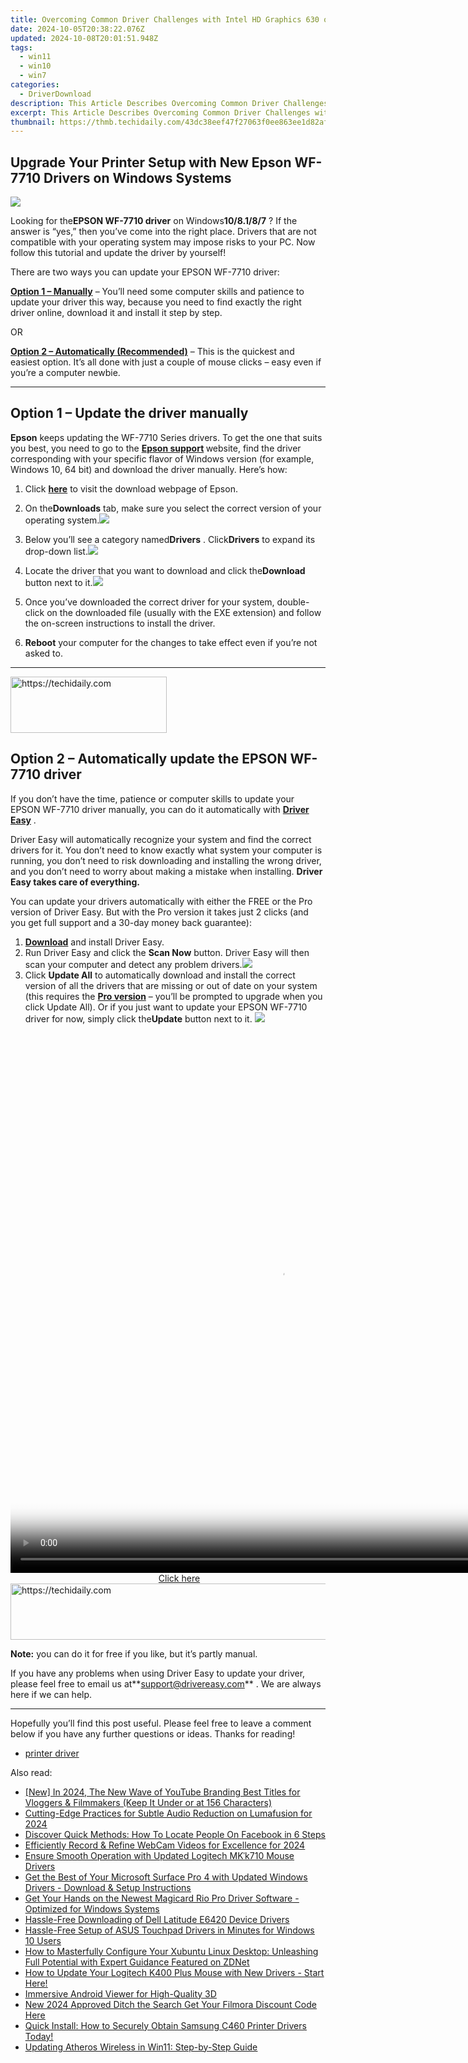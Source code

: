 ```yaml
---
title: Overcoming Common Driver Challenges with Intel HD Graphics 630 on Windows Systems
date: 2024-10-05T20:38:22.076Z
updated: 2024-10-08T20:01:51.948Z
tags:
  - win11
  - win10
  - win7
categories:
  - DriverDownload
description: This Article Describes Overcoming Common Driver Challenges with Intel HD Graphics 630 on Windows Systems
excerpt: This Article Describes Overcoming Common Driver Challenges with Intel HD Graphics 630 on Windows Systems
thumbnail: https://thmb.techidaily.com/43dc38eef47f27063f0ee863ee1d82afec185562726cc3d8ded22c5ffb968132.jpg
---
```


## Upgrade Your Printer Setup with New Epson WF-7710 Drivers on Windows Systems

![](https://images.drivereasy.com/wp-content/uploads/2019/07/image-439.png)

 Looking for the**EPSON WF-7710 driver** on Windows**10/8.1/8/7** ? If the answer is “yes,” then you’ve come into the right place. Drivers that are not compatible with your operating system may impose risks to your PC. Now follow this tutorial and update the driver by yourself!

There are two ways you can update your EPSON WF-7710 driver:

**[Option 1 – Manually](https://tools.techidaily.com/drivereasy/download/)**  – You’ll need some computer skills and patience to update your driver this way, because you need to find exactly the right driver online, download it and install it step by step.  

 OR  

**[Option 2 – Automatically (Recommended)](https://www.drivereasy.com/knowledge/download-epson-wf-7710-drivers-on-windows-10-8-1-8-7/#option2)**  – This is the quickest and easiest option. It’s all done with just a couple of mouse clicks – easy even if you’re a computer newbie.

---

## Option 1 – Update the driver manually

**Epson** keeps updating the WF-7710 Series drivers. To get the one that suits you best, you need to go to the **[](https://support.hp.com/us-en) [Epson support](https://epson.com/Support/Printers/All-In-Ones/WorkForce-Series/Epson-WorkForce-WF-7710/s/SPT%5FC11CG36201?review-filter=Windows+10+32-bit) [](https://support.hp.com/us-en)**  website, find the driver corresponding with your specific flavor of Windows version (for example, Windows 10, 64 bit) and download the driver manually. Here’s how:

1. Click **[here](https://epson.com/Support/Printers/All-In-Ones/WorkForce-Series/Epson-WorkForce-WF-7710/s/SPT%5FC11CG36201?review-filter=Windows+10+32-bit)**  to visit the download webpage of Epson.
2. On the**Downloads** tab, make sure you select the correct version of your operating system.![](https://images.drivereasy.com/wp-content/uploads/2019/07/image-440.png)
3. Below you’ll see a category named**Drivers** . Click**Drivers** to expand its drop-down list.![](https://images.drivereasy.com/wp-content/uploads/2019/07/image-441.png)
4. Locate the driver that you want to download and click the**Download** button next to it.![](https://images.drivereasy.com/wp-content/uploads/2019/07/image-442.png)

5. Once you’ve downloaded the correct driver for your system, double-click on the downloaded file (usually with the EXE extension) and follow the on-screen instructions to install the driver.

6. **Reboot** your computer for the changes to take effect even if you’re not asked to.

---

<!-- affiliate ads begin -->
<a href="https://aligracehair.sjv.io/c/5597632/2135368/19272" target="_top" id="2135368">
  <img src="//a.impactradius-go.com/display-ad/19272-2135368" border="0" alt="https://techidaily.com" width="250" height="90"/>
</a>
<img height="0" width="0" src="https://aligracehair.sjv.io/i/5597632/2135368/19272" style="position:absolute;visibility:hidden;" border="0" />
<!-- affiliate ads end -->

## Option 2 – Automatically update the EPSON WF-7710 driver

 If you don’t have the time, patience or computer skills to update your EPSON WF-7710 driver manually, you can do it automatically with **[Driver Easy](https://tools.techidaily.com/drivereasy/download/)**  .

 Driver Easy will automatically recognize your system and find the correct drivers for it. You don’t need to know exactly what system your computer is running, you don’t need to risk downloading and installing the wrong driver, and you don’t need to worry about making a mistake when installing. **Driver Easy takes care of everything.**

 You can update your drivers automatically with either the FREE or the Pro version of Driver Easy. But with the Pro version it takes just 2 clicks (and you get full support and a 30-day money back guarantee):

1. **[Download](https://tools.techidaily.com/drivereasy/download/)**  and install Driver Easy.
2. Run Driver Easy and click the **Scan Now** button. Driver Easy will then scan your computer and detect any problem drivers.![](https://images.drivereasy.com/wp-content/uploads/2019/07/image-444.png)
3. Click **Update All** to automatically download and install the correct version of all the drivers that are missing or out of date on your system (this requires the **[Pro version](https://tools.techidaily.com/drivereasy/download/)**  – you’ll be prompted to upgrade when you click Update All). Or if you just want to update your EPSON WF-7710 driver for now, simply click the**Update**  button next to it. ![](https://images.drivereasy.com/wp-content/uploads/2019/07/image-443.png)

<!-- affiliate ads begin -->
<span id="1834906">
					<video width="864" height="864" style="cursor:pointer"
           poster="//a.impactradius-go.com/display-clicktoplayimage/1834906.png"
           onclick="if(!this.playClicked){this.play();this.setAttribute('controls',true);this.playClicked=true;}">
	   <source src="//a.impactradius-go.com/display-ad/16836-1834906">
	   <img src="//a.impactradius-go.com/display-clicktoplayimage/1834906.png" style="border: none; height: 100%; width: 100%; object-fit: contain">
	</video>
	<div style="width:540px;text-align:center"><a href="javascript:window.open(decodeURIComponent('https%3A%2F%2F25home.pxf.io%2Fc%2F5597632%2F1834906%2F16836'), '_blank');void(0);">Click here</a></div>
</span>
<img height="0" width="0" src="https://imp.pxf.io/i/5597632/1834906/16836" style="position:absolute;visibility:hidden;" border="0" />
<!-- affiliate ads end -->

<!-- affiliate ads begin -->
<a href="https://appsumo.8odi.net/c/5597632/2132162/7443" target="_top" id="2132162">
  <img src="//a.impactradius-go.com/display-ad/7443-2132162" border="0" alt="https://techidaily.com" width="728" height="90"/>
</a>
<img height="0" width="0" src="https://appsumo.8odi.net/i/5597632/2132162/7443" style="position:absolute;visibility:hidden;" border="0" />
<!-- affiliate ads end -->

**Note:** you can do it for free if you like, but it’s partly manual.

 If you have any problems when using Driver Easy to update your driver, please feel free to email us at**<support@drivereasy.com>** . We are always here if we can help.

---

 Hopefully you’ll find this post useful. Please feel free to leave a comment below if you have any further questions or ideas. Thanks for reading!

* [printer driver](https://tools.techidaily.com/drivereasy/download/)

<ins class="adsbygoogle"
     style="display:block"
     data-ad-format="autorelaxed"
     data-ad-client="ca-pub-7571918770474297"
     data-ad-slot="1223367746"></ins>

<ins class="adsbygoogle"
     style="display:block"
     data-ad-client="ca-pub-7571918770474297"
     data-ad-slot="8358498916"
     data-ad-format="auto"
     data-full-width-responsive="true"></ins>

<span class="atpl-alsoreadstyle">Also read:</span>
<div><ul>
<li><a href="https://youtube-blog.techidaily.com/n-2024-the-new-wave-of-youtube-branding-best-titles-for-vloggers-and-filmmakers-keep-it-under-or-at-156-characters/"><u>[New] In 2024, The New Wave of YouTube Branding Best Titles for Vloggers & Filmmakers (Keep It Under or at 156 Characters)</u></a></li>
<li><a href="https://article-posts.techidaily.com/cutting-edge-practices-for-subtle-audio-reduction-on-lumafusion-for-2024/"><u>Cutting-Edge Practices for Subtle Audio Reduction on Lumafusion for 2024</u></a></li>
<li><a href="https://tech-renaissance.techidaily.com/discover-quick-methods-how-to-locate-people-on-facebook-in-6-steps/"><u>Discover Quick Methods: How To Locate People On Facebook in 6 Steps</u></a></li>
<li><a href="https://screen-capture.techidaily.com/efficiently-record-and-refine-webcam-videos-for-excellence-for-2024/"><u>Efficiently Record & Refine WebCam Videos for Excellence for 2024</u></a></li>
<li><a href="https://win-dash.techidaily.com/ensure-smooth-operation-with-updated-logitech-mkk710-mouse-drivers/"><u>Ensure Smooth Operation with Updated Logitech MKˈk710 Mouse Drivers</u></a></li>
<li><a href="https://win-dash.techidaily.com/get-the-best-of-your-microsoft-surface-pro-4-with-updated-windows-drivers-download-and-setup-instructions/"><u>Get the Best of Your Microsoft Surface Pro 4 with Updated Windows Drivers - Download & Setup Instructions</u></a></li>
<li><a href="https://win-dash.techidaily.com/get-your-hands-on-the-newest-magicard-rio-pro-driver-software-optimized-for-windows-systems/"><u>Get Your Hands on the Newest Magicard Rio Pro Driver Software - Optimized for Windows Systems</u></a></li>
<li><a href="https://win-dash.techidaily.com/hassle-free-downloading-of-dell-latitude-e6420-device-drivers/"><u>Hassle-Free Downloading of Dell Latitude E6420 Device Drivers</u></a></li>
<li><a href="https://win-dash.techidaily.com/hassle-free-setup-of-asus-touchpad-drivers-in-minutes-for-windows-10-users/"><u>Hassle-Free Setup of ASUS Touchpad Drivers in Minutes for Windows 10 Users</u></a></li>
<li><a href="https://win-hacks.techidaily.com/how-to-masterfully-configure-your-xubuntu-linux-desktop-unleashing-full-potential-with-expert-guidance-featured-on-zdnet/"><u>How to Masterfully Configure Your Xubuntu Linux Desktop: Unleashing Full Potential with Expert Guidance Featured on ZDNet</u></a></li>
<li><a href="https://win-dash.techidaily.com/how-to-update-your-logitech-k400-plus-mouse-with-new-drivers-start-here/"><u>How to Update Your Logitech K400 Plus Mouse with New Drivers - Start Here!</u></a></li>
<li><a href="https://extra-lessons.techidaily.com/immersive-android-viewer-for-high-quality-3d/"><u>Immersive Android Viewer for High-Quality 3D</u></a></li>
<li><a href="https://ai-video-apps.techidaily.com/new-2024-approved-ditch-the-search-get-your-filmora-discount-code-here/"><u>New 2024 Approved Ditch the Search Get Your Filmora Discount Code Here</u></a></li>
<li><a href="https://win-dash.techidaily.com/quick-install-how-to-securely-obtain-samsung-c460-printer-drivers-today/"><u>Quick Install: How to Securely Obtain Samsung C460 Printer Drivers Today!</u></a></li>
<li><a href="https://driver-install.techidaily.com/updating-atheros-wireless-in-win11-step-by-step-guide/"><u>Updating Atheros Wireless in Win11: Step-by-Step Guide</u></a></li>
</ul></div>

